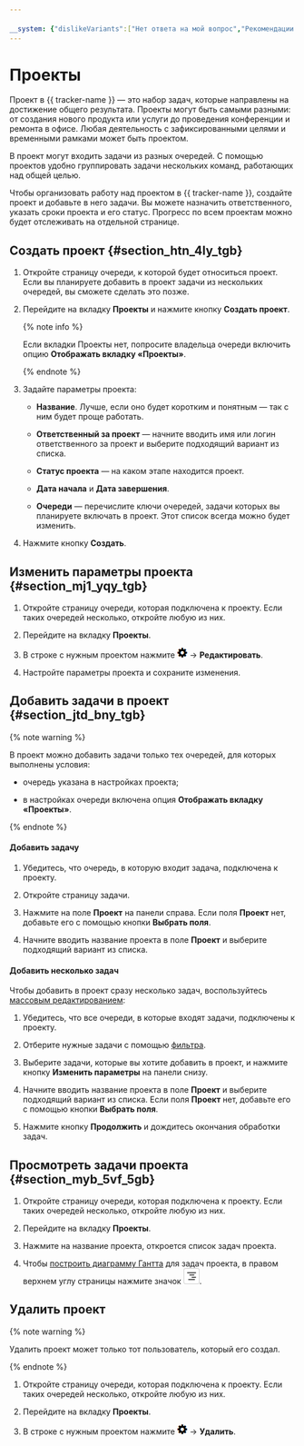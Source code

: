 ```yaml
---

__system: {"dislikeVariants":["Нет ответа на мой вопрос","Рекомендации не помогли","Содержание не соответствует заголовку","Другое"]}
---
```

# Проекты

Проект в {{ tracker-name }} — это набор задач, которые направлены на достижение общего результата. Проекты могут быть самыми разными: от создания нового продукта или услуги до проведения конференции и ремонта в офисе. Любая деятельность с зафиксированными целями и временными рамками может быть проектом.

В проект могут входить задачи из разных очередей. С помощью проектов удобно группировать задачи нескольких команд, работающих над общей целью.

Чтобы организовать работу над проектом в {{ tracker-name }}, создайте проект и добавьте в него задачи. Вы можете назначить ответственного, указать сроки проекта и его статус. Прогресс по всем проектам можно будет отслеживать на отдельной странице.

## Создать проект {#section_htn_4ly_tgb}

1. Откройте страницу очереди, к которой будет относиться проект. Если вы планируете добавить в проект задачи из нескольких очередей, вы сможете сделать это позже.

1. Перейдите на вкладку **Проекты** и нажмите кнопку **Создать проект**.

    {% note info %}

    Если вкладки Проекты нет, попросите владельца очереди включить опцию **Отображать вкладку «Проекты»**.

    {% endnote %}

1. Задайте параметры проекта:

    - **Название**. Лучше, если оно будет коротким и понятным — так с ним будет проще работать.

    - **Ответственный за проект** — начните вводить имя или логин ответственного за проект и выберите подходящий вариант из списка.

    - **Статус проекта** — на каком этапе находится проект.

    - **Дата начала** и **Дата завершения**.

    - **Очереди** — перечислите ключи очередей, задачи которых вы планируете включать в проект. Этот список всегда можно будет изменить.

1. Нажмите кнопку **Создать**.

## Изменить параметры проекта {#section_mj1_yqy_tgb}

1. Откройте страницу очереди, которая подключена к проекту. Если таких очередей несколько, откройте любую из них.

1. Перейдите на вкладку **Проекты**.

1. В строке с нужным проектом нажмите ![](../../_assets/tracker/icon-settings.png) → **Редактировать**.

1. Настройте параметры проекта и сохраните изменения.

## Добавить задачи в проект {#section_jtd_bny_tgb}

{% note warning %}

В проект можно добавить задачи только тех очередей, для которых выполнены условия:
 
- очередь указана в настройках проекта;

- в настройках очереди включена опция **Отображать вкладку «Проекты»**.

{% endnote %}

#### Добавить задачу

1. Убедитесь, что очередь, в которую входит задача, подключена к проекту.

1. Откройте страницу задачи.

1. Нажмите на поле **Проект** на панели справа. Если поля **Проект** нет, добавьте его с помощью кнопки **Выбрать поля**.

1. Начните вводить название проекта в поле **Проект** и выберите подходящий вариант из списка.

#### Добавить несколько задач

Чтобы добавить в проект сразу несколько задач, воспользуйтесь [массовым редактированием](bulk-change.md):

1. Убедитесь, что все очереди, в которые входят задачи, подключены к проекту.

1. Отберите нужные задачи с помощью [фильтра](../user/filters.md).

1. Выберите задачи, которые вы хотите добавить в проект, и нажмите кнопку **Изменить параметры** на панели снизу.

1. Начните вводить название проекта в поле **Проект** и выберите подходящий вариант из списка. Если поля **Проект** нет, добавьте его с помощью кнопки **Выбрать поля**.

1. Нажмите кнопку **Продолжить** и дождитесь окончания обработки задач.

## Просмотреть задачи проекта {#section_myb_5vf_5gb}

1. Откройте страницу очереди, которая подключена к проекту. Если таких очередей несколько, откройте любую из них.

1. Перейдите на вкладку **Проекты**.

1. Нажмите на название проекта, откроется список задач проекта.

1. Чтобы [построить диаграмму Гантта](gantt.md) для задач проекта, в правом верхнем углу страницы нажмите значок ![](../../_assets/tracker/gantt-ico.png).




## Удалить проект

{% note warning %}

Удалить проект может только тот пользователь, который его создал.

{% endnote %}

1. Откройте страницу очереди, которая подключена к проекту. Если таких очередей несколько, откройте любую из них.

1. Перейдите на вкладку **Проекты**.

1. В строке с нужным проектом нажмите ![](../../_assets/tracker/icon-settings.png) → **Удалить**.